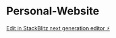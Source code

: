 # Personal-Website

[Edit in StackBlitz next generation editor ⚡️](https://stackblitz.com/~/github.com/arif-sahin/Personal-Website)